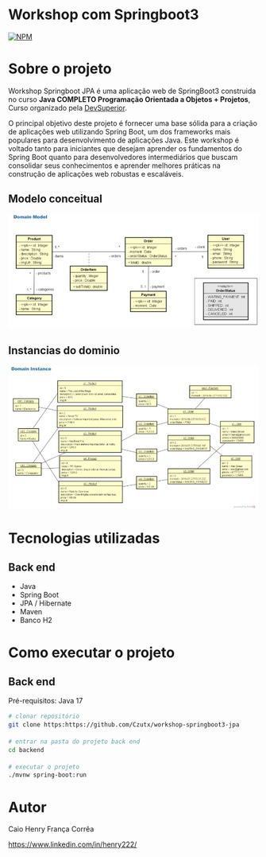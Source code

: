 # Workshop com Springboot3 
[![NPM](https://img.shields.io/npm/l/react)](https://github.com/Czutx/workshop-springboot3-jpa/blob/master/LICENSE) 

# Sobre o projeto


Workshop Springboot JPA é uma aplicação web de SpringBoot3 construida no curso **Java COMPLETO Programação Orientada a Objetos + Projetos**, Curso organizado pela [DevSuperior](https://devsuperior.com "Site da DevSuperior").

O principal objetivo deste projeto é fornecer uma base sólida para a criação de aplicações web utilizando Spring Boot, um dos frameworks mais populares para desenvolvimento de aplicações Java. Este workshop é voltado tanto para iniciantes que desejam aprender os fundamentos do Spring Boot quanto para desenvolvedores intermediários que buscam consolidar seus conhecimentos e aprender melhores práticas na construção de aplicações web robustas e escaláveis.

## Modelo conceitual
![Modelo Conceitual](https://github.com/Czutx/workshop-springboot3-jpa/blob/master/Modelo%20de%20dominio%20do%20projeto.JPG?raw=true)

## Instancias do dominio
![Modelo Conceitual](https://github.com/Czutx/workshop-springboot3-jpa/blob/master/Instancia%20de%20dominio%20do%20projeto.JPG?raw=true)

# Tecnologias utilizadas
## Back end
- Java
- Spring Boot
- JPA / Hibernate
- Maven
- Banco H2
# Como executar o projeto

## Back end
Pré-requisitos: Java 17

```bash
# clonar repositório
git clone https:https://github.com/Czutx/workshop-springboot3-jpa

# entrar na pasta do projeto back end
cd backend

# executar o projeto
./mvnw spring-boot:run
```

# Autor

Caio Henry França Corrêa

https://www.linkedin.com/in/henry222/

